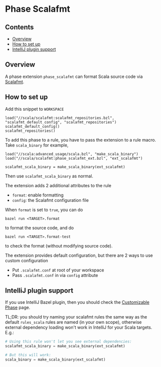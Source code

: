 # Phase Scalafmt

## Contents
*  [Overview](#overview)
*  [How to set up](#how-to-set-up)
*  [IntelliJ plugin support](#intellij-plugin-support)

## Overview
A phase extension `phase_scalafmt` can format Scala source code via [Scalafmt](https://scalameta.org/scalafmt/).

## How to set up
Add this snippet to `WORKSPACE`
```
load("//scala/scalafmt:scalafmt_repositories.bzl", "scalafmt_default_config", "scalafmt_repositories")
scalafmt_default_config()
scalafmt_repositories()
```

To add this phase to a rule, you have to pass the extension to a rule macro. Take `scala_binary` for example,
```
load("//scala:advanced_usage/scala.bzl", "make_scala_binary")
load("//scala/scalafmt:phase_scalafmt_ext.bzl", "ext_scalafmt")

scalafmt_scala_binary = make_scala_binary(ext_scalafmt)
```
Then use `scalafmt_scala_binary` as normal.

The extension adds 2 additional attributes to the rule
 - `format`: enable formatting
 - `config`: the Scalafmt configuration file

When `format` is set to `true`, you can do
```
bazel run <TARGET>.format
```
to format the source code, and do
```
bazel run <TARGET>.format-test
```
to check the format (without modifying source code).

The extension provides default configuration, but there are 2 ways to use custom configuration
 - Put `.scalafmt.conf` at root of your workspace
 - Pass `.scalafmt.conf` in via `config` attribute

## IntelliJ plugin support

If you use IntelliJ Bazel plugin, then you should check the [Customizable Phase](/docs/customizable_phase.md#cooperation-with-intellij-plugin) page.

TL;DR: you should try naming your scalafmt rules the same way as the default `rules_scala` rules are named (in your own
scope), otherwise external dependency loading won't work in IntelliJ for your Scala targets. E.g.:

```python
# Using this rule won't let you see external dependencies:
scalafmt_scala_binary = make_scala_binary(ext_scalafmt)

# But this will work:
scala_binary = make_scala_binary(ext_scalafmt)
```
